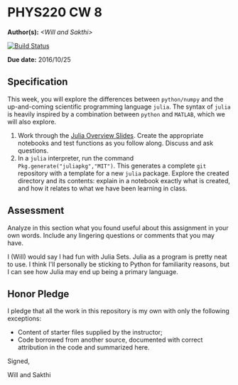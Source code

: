 # PHYS220 CW 8

**Author(s):** _\<Will and Sakthi\>_

[![Build Status](https://travis-ci.org/chapman-phys220-2016f/cw-08-saktill.svg?branch=master)](https://travis-ci.org/chapman-phys220-2016f/cw-08-saktill)

**Due date:** 2016/10/25

## Specification

This week, you will explore the differences between ```python/numpy``` and the up-and-coming scientific programming language ```julia```. The syntax of ```julia``` is heavily inspired by a combination between ```python``` and ```MATLAB```, which we will also explore.

1. Work through the [Julia Overview Slides](http://slides.com/profdressel/julia-overview/). Create the appropriate notebooks and test functions as you follow along. Discuss and ask questions.
1. In a ```julia``` interpreter, run the command ```Pkg.generate("juliapkg","MIT")```. This generates a complete ```git``` repository with a template for a new ```julia``` package. Explore the created directory and its contents: explain in a notebook exactly what is created, and how it relates to what we have been learning in class.

## Assessment

Analyze in this section what you found useful about this assignment in your own words. Include any lingering questions or comments that you may have.

I (Will) would say I had fun with Julia Sets. Julia as a program is pretty neat to use. I think I'll personally be sticking to Python for familiarity reasons, but I can see how Julia may end up being a primary language.

## Honor Pledge

I pledge that all the work in this repository is my own with only the following exceptions:

* Content of starter files supplied by the instructor;
* Code borrowed from another source, documented with correct attribution in the code and summarized here.

Signed,

Will and Sakthi
